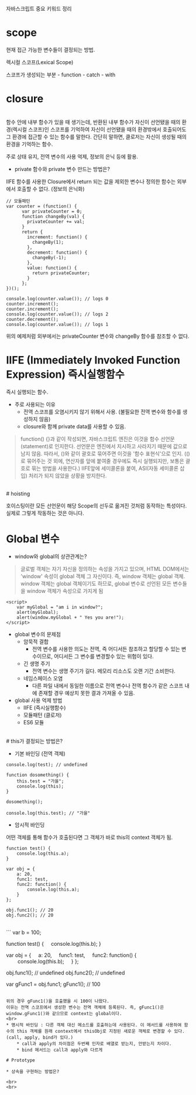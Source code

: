 자바스크립트 중요 키워드 정리

# scope

현재 접근 가능한 변수들이 결정되는 방법.

렉시컬 스코프(Lexical Scope)

스코프가 생성되는 부분
\- function
\- catch
\- with
<br>
# closure
<br>
함수 안에 내부 함수가 있을 때 생기는데, 반환된 내부 함수가 자신이 선언됐을 때의 환경(렉시컬 스코프)인 스코프를 기억하여 자신이 선언됐을 때의 환경밖에서 호출되어도 그 환경에 접근할 수 있는 함수를 말한다.
간단히 말하면, 클로저는 자신이 생성될 때의 환경을 기억하는 함수.

주로 상태 유지, 전역 변수의 사용 억제, 정보의 은닉 등에 활용.
<br>
* private 함수와 private 변수 만드는 방법은?

IIFE 함수를 사용한 Closure에서 return 되는 값을 제외한 변수나 정의한 함수는 외부에서 호출할 수 없다. (정보의 은닉화)
<br>
```
// 모듈패턴
var counter = (function() {
      var privateCounter = 0;
      function changeBy(val) {
        privateCounter += val;
      }
      return {
        increment: function() {
          changeBy(1);
        },
        decrement: function() {
          changeBy(-1);
        },
        value: function() {
          return privateCounter;
        }
      };
})();

console.log(counter.value()); // logs 0
counter.increment();
counter.increment();
console.log(counter.value()); // logs 2
counter.decrement();
console.log(counter.value()); // logs 1
```

위의 예제처럼 외부에서는 privateCounter 변수와 changeBy 함수를 참조할 수 없다.

# IIFE (Immediately Invoked Function Expression) 즉시실행함수

즉시 실행되는 함수.
<br>
* 주로 사용되는 이유
    * 전역 스코프를 오염시키지 않기 위해서 사용. (불필요한 전역 변수와 함수를 생성하지 않음)
    * closure와 함께 private data를 사용할 수 있음.

> function() {}과 같이 작성되면, 자바스크립트 엔진은 이것을 함수 선언문(statement)로 인지한다.
> 선언문은 엔진에서 지시하고 사라지기 때문에 값으로 남지 않음.
> 따라서, ()와 같이 괄호로 묶어주면 이것을 '함수 표현식'으로 인지. (()로 묶어주는 것 외에, 연산자를 앞에 붙여줄 경우에도 즉시 실행되지만, 보통은 괄호로 묶는 방법을 사용한다.)
> IIFE앞에 세미콜론을 붙여, ASI(자동 세미콜론 삽입) 처리가 되지 않았을 상황을 방지한다.

<br>
# hoisting

호이스팅이란 모든 선언문이 해당 Scope의 선두로 옮겨진 것처럼 동작하는 특성이다. 실제로 그렇게 작동하는 것은 아니다.
<br>
# Global 변수

* window와 global의 상관관계는?

> 글로벌 객체는 자기 자신을 정의하는 속성을 가지고 있으며, HTML DOM에서는 'window' 속성이 global 객체 그 자신이다.
> 즉, window 객체는 global 객체. window 객체는 global 객체이기도 하므로, global 변수로 선언된 모든 변수들을 window 객체가 속성으로 가지게 됨

```
<script> 
    var myGlobal = "am i in window?";
    alert(myGlobal);
    alert(window.myGlobal + " Yes you are!"); 
</script>
```

* global 변수의 문제점
    * 암묵적 결합
        * 전역 변수를 사용한 의도는 전역, 즉 어디서든 참조하고 할당할 수 있는 변수이므로, 어디서든 그 변수를 변경할수 있는 위험이 있다.
    * 긴 생명 주기
        * 전역 변수는 생명 주기가 길다. 메모리 리소스도 오랜 기간 소비한다.
    * 네임스페이스 오염
        * 다른 파일 내에서 동일한 이름으로 전역 변수나 전역 함수가 같은 스코프 내에 존재할 경우 예상치 못한 결과 가져올 수 있음.
* global 사용 억제 방법
    * IIFE (즉시실행함수)
    * 모듈패턴 (클로저)
    * ES6 모듈

<br>
# this가 결정되는 방법은?

* 기본 바인딩 (전역 객체)

```
console.log(test); // undefined

function dosomething() {
    this.test = "가을";
    console.log(this);
}

dosomething();

console.log(this.test); // "가을"
```

* 암시적 바인딩

어떤 객체를 통해 함수가 호출된다면 그 객체가 바로 this의 context 객체가 됨.
<br>
```
function test() {
    console.log(this.a);
}

var obj = {
    a: 20,
    func1: test,
    func2: function() {
        console.log(this.a);
    }
};

obj.func1(); // 20
obj.func2(); // 20
```
<br>
```
var b = 100;

function test() {
    console.log(this.b);
}

var obj = {
    a: 20,
    func1: test,
    func2: function() {
        console.log(this.b);
    }
};

obj.func1(); // undefined
obj.func2(); // undefined

var gFunc1 = obj.func1;
gFunc1(); // 100
```

위의 경우 gFunc1()을 호출했을 시 100이 나왔다.
이유는 전역 스코프에서 생성한 변수는 전역 객체에 등록된다. 즉, gFunc1()은 window.gFunc1()와 같으므로 context는 global이다.
<br>
* 명시적 바인딩 : 다른 객체 대신 메소드를 호출하는데 사용된다. 이 메서드를 사용하여 함수의 this 객체를 원래 context에서 thisObj로 지정된 새로운 객체로 변경할 수 있다. (call, apply, bind가 있다.)
    * call과 apply의 차이점은 두번째 인자로 배열로 받는지, 안받는지 차이다.
    * bind 메서드는 call과 apply와 다르게

# Prototype

* 상속을 구현하는 방법은?

<br>
<br>
